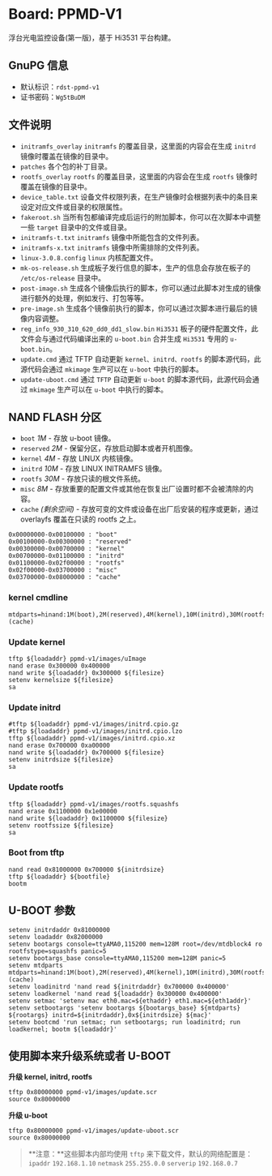 # Board: PPMD-V1

浮台光电监控设备(第一版)，基于 Hi3531 平台构建。

## GnuPG 信息

- 默认标识：`rdst-ppmd-v1`
- 证书密码：`Wg5tBuDM`


## 文件说明

- `initramfs_overlay` `initramfs` 的覆盖目录，这里面的内容会在生成 `initrd` 镜像时覆盖在镜像的目录中。
- `patches` 各个包的补丁目录。
- `rootfs_overlay` `rootfs` 的覆盖目录，这里面的内容会在生成 `rootfs` 镜像时覆盖在镜像的目录中。
- `device_table.txt` 设备文件权限列表，在生产镜像时会根据列表中的条目来设定对应文件或目录的权限属性。
- `fakeroot.sh` 当所有包都编译完成后运行的附加脚本，你可以在次脚本中调整一些 `target` 目录中的文件或目录。
- `initramfs-t.txt` `initramfs` 镜像中所能包含的文件列表。
- `initramfs-x.txt` `initramfs` 镜像中所需排除的文件列表。
- `linux-3.0.8.config` `linux` 内核配置文件。
- `mk-os-release.sh` 生成板子发行信息的脚本，生产的信息会存放在板子的 `/etc/os-release` 目录中。
- `post-image.sh` 生成各个镜像后执行的脚本，你可以通过此脚本对生成的镜像进行额外的处理，例如发行、打包等等。
- `pre-image.sh` 生成各个镜像前执行的脚本，你可以通过次脚本进行最后的镜像内容调整。
- `reg_info_930_310_620_dd0_dd1_slow.bin` `Hi3531` 板子的硬件配置文件，此文件会与通过代码编译出来的 `u-boot.bin` 合并生成 `Hi3531` 专用的 `u-boot.bin`。
- `update.cmd` 通过 TFTP 自动更新 `kernel、initrd、rootfs` 的脚本源代码，此源代码会通过 `mkimage` 生产可以在 `u-boot` 中执行的脚本。
- `update-uboot.cmd` 通过 `TFTP` 自动更新 `u-boot` 的脚本源代码，此源代码会通过 `mkimage` 生产可以在 `u-boot` 中执行的脚本。

## NAND FLASH 分区

- `boot` *1M* - 存放 u-boot 镜像。
- `reserved` *2M* - 保留分区，存放启动脚本或者开机图像。
- `kernel` *4M* - 存放 LINUX 内核镜像。
- `initrd` *10M* - 存放 LINUX INITRAMFS 镜像。
- `rootfs` *30M* - 存放只读的根文件系统。
- `misc` *8M* - 存放重要的配置文件或其他在恢复出厂设置时都不会被清除的内容。
- `cache` *(剩余空间)* - 存放可变的文件或设备在出厂后安装的程序或更新，通过 overlayfs 覆盖在只读的 rootfs 之上。

```
0x00000000-0x00100000 : "boot"
0x00100000-0x00300000 : "reserved"
0x00300000-0x00700000 : "kernel"
0x00700000-0x01100000 : "initrd"
0x01100000-0x02f00000 : "rootfs"
0x02f00000-0x03700000 : "misc"
0x03700000-0x08000000 : "cache"
```

### kernel cmdline
```
mtdparts=hinand:1M(boot),2M(reserved),4M(kernel),10M(initrd),30M(rootfs),8M(misc),-(cache)
```

### Update kernel

```
tftp ${loadaddr} ppmd-v1/images/uImage
nand erase 0x300000 0x400000
nand write ${loadaddr} 0x300000 ${filesize}
setenv kernelsize ${filesize}
sa
```

### Update initrd

```
#tftp ${loadaddr} ppmd-v1/images/initrd.cpio.gz
#tftp ${loadaddr} ppmd-v1/images/initrd.cpio.lzo
tftp ${loadaddr} ppmd-v1/images/initrd.cpio.xz
nand erase 0x700000 0xa00000
nand write ${loadaddr} 0x700000 ${filesize}
setenv initrdsize ${filesize}
sa
```

### Update rootfs

```
tftp ${loadaddr} ppmd-v1/images/rootfs.squashfs
nand erase 0x1100000 0x1e00000
nand write ${loadaddr} 0x1100000 ${filesize}
setenv rootfssize ${filesize}
sa
```

### Boot from tftp

```
nand read 0x81000000 0x700000 ${initrdsize}
tftp ${loadaddr} ${bootfile}
bootm
```

## U-BOOT 参数

```
setenv initrdaddr 0x81000000
setenv loadaddr 0x82000000
setenv bootargs console=ttyAMA0,115200 mem=128M root=/dev/mtdblock4 ro rootfstype=squashfs panic=5
setenv bootargs_base console=ttyAMA0,115200 mem=128M panic=5
setenv mtdparts mtdparts=hinand:1M(boot),2M(reserved),4M(kernel),10M(initrd),30M(rootfs),8M(misc),-(cache)
setenv loadinitrd 'nand read ${initrdaddr} 0x700000 0x400000'
setenv loadkernel 'nand read ${loadaddr} 0x300000 0x400000'
setenv setmac 'setenv mac eth0.mac=${ethaddr} eth1.mac=${eth1addr}'
setenv setbootargs 'setenv bootargs ${bootargs_base} ${mtdparts} ${rootargs} initrd=${initrdaddr},0x${initrdsize} ${mac}'
setenv bootcmd 'run setmac; run setbootargs; run loadinitrd; run loadkernel; bootm ${loadaddr}'
```

## 使用脚本来升级系统或者 U-BOOT

**升级 kernel, initrd, rootfs**

```
tftp 0x80000000 ppmd-v1/images/update.scr
source 0x80000000
```

**升级 u-boot**

```
tftp 0x80000000 ppmd-v1/images/update-uboot.scr
source 0x80000000
```

> **注意：**这些脚本内部均使用 `tftp` 来下载文件，默认的网络配置是：
> `ipaddr` `192.168.1.10`
> `netmask` `255.255.0.0`
> `serverip` `192.168.0.7`


